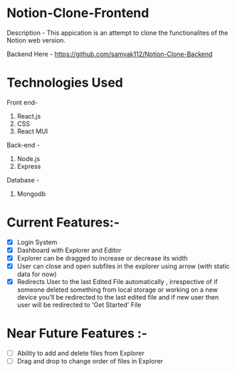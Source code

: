 # Notion-Clone-Frontend

Description -
This appication is an attempt to clone the functionalites of the Notion web version.

Backend Here - https://github.com/samyak112/Notion-Clone-Backend
# Technologies Used

Front end-
1. React.js
2. CSS
3. React MUI

Back-end -
1. Node.js
2. Express

Database - 
1. Mongodb

# Current Features:- 
- [x] Login System
- [x] Dashboard with Explorer and Editor 
- [x] Explorer can be dragged to increase or decrease its width
- [x] User can close and open subfiles in the explorer using arrow (with static data for now)
- [x] Redirects User to the last Edited File automatically , irrespective of if someone deleted something from local storage or working on a new device you'll be redirected to the last edited file and if new user then user will be redirected to 'Get Started' File 

# Near Future Features :-
- [ ] Ability to add and delete files from Explorer
- [ ] Drag and drop to change order of files in Explorer
